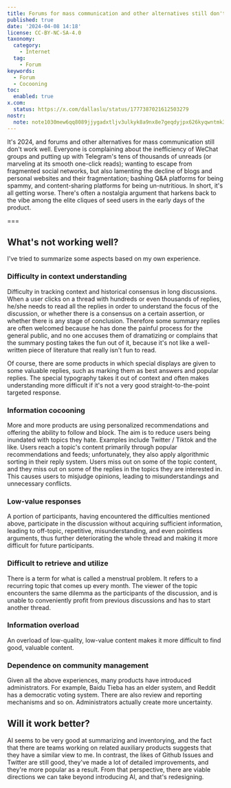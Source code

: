 ```yaml
---
title: Forums for mass communication and other alternatives still don't work well
published: true
date: '2024-04-08 14:18'
license: CC-BY-NC-SA-4.0
taxonomy:
  category:
    - Internet
  tag:
    - Forum
keywords:
  - Forum
  - Cocooning
toc:
  enabled: true
x.com:
  status: https://x.com/dallaslu/status/1777387021612503279
nostr:
  note: note1030mew6qq8089jjygadxtljv3ulkyk8a9nx8e7geqdyjpx626kyqwntmk3
---
```


It's 2024, and forums and other alternatives for mass communication still don't work well. Everyone is complaining about the inefficiency of WeChat groups and putting up with Telegram's tens of thousands of unreads (or marveling at its smooth one-click reads); wanting to escape from fragmented social networks, but also lamenting the decline of blogs and personal websites and their fragmentation; bashing Q&A platforms for being spammy, and content-sharing platforms for being un-nutritious. In short, it's all getting worse. There's often a nostalgia argument that harkens back to the vibe among the elite cliques of seed users in the early days of the product.

===

## What's not working well?

I've tried to summarize some aspects based on my own experience.

### Difficulty in context understanding

Difficulty in tracking context and historical consensus in long discussions. When a user clicks on a thread with hundreds or even thousands of replies, he/she needs to read all the replies in order to understand the focus of the discussion, or whether there is a consensus on a certain assertion, or whether there is any stage of conclusion. Therefore some summary replies are often welcomed because he has done the painful process for the general public, and no one accuses them of dramatizing or complains that the summary posting takes the fun out of it, because it's not like a well-written piece of literature that really isn't fun to read.

Of course, there are some products in which special displays are given to some valuable replies, such as marking them as best answers and popular replies. The special typography takes it out of context and often makes understanding more difficult if it's not a very good straight-to-the-point targeted response.

### Information cocooning

More and more products are using personalized recommendations and offering the ability to follow and block. The aim is to reduce users being inundated with topics they hate. Examples include Twitter / Tiktok and the like. Users reach a topic's content primarily through popular recommendations and feeds; unfortunately, they also apply algorithmic sorting in their reply system. Users miss out on some of the topic content, and they miss out on some of the replies in the topics they are interested in. This causes users to misjudge opinions, leading to misunderstandings and unnecessary conflicts.

### Low-value responses

A portion of participants, having encountered the difficulties mentioned above, participate in the discussion without acquiring sufficient information, leading to off-topic, repetitive, misunderstanding, and even pointless arguments, thus further deteriorating the whole thread and making it more difficult for future participants.

### Difficult to retrieve and utilize

There is a term for what is called a menstrual problem. It refers to a recurring topic that comes up every month. The viewer of the topic encounters the same dilemma as the participants of the discussion, and is unable to conveniently profit from previous discussions and has to start another thread.

### Information overload

An overload of low-quality, low-value content makes it more difficult to find good, valuable content.

### Dependence on community management

Given all the above experiences, many products have introduced administrators. For example, Baidu Tieba has an elder system, and Reddit has a democratic voting system. There are also review and reporting mechanisms and so on. Administrators actually create more uncertainty.

## Will it work better?

AI seems to be very good at summarizing and inventorying, and the fact that there are teams working on related auxiliary products suggests that they have a similar view to me. In contrast, the likes of Github Issues and Twitter are still good, they've made a lot of detailed improvements, and they're more popular as a result. From that perspective, there are viable directions we can take beyond introducing AI, and that's redesigning.